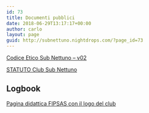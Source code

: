 ```yaml
---
id: 73
title: Documenti pubblici
date: 2018-06-29T13:17:17+00:00
author: carlo
layout: page
guid: http://subnettuno.nightdrops.com/?page_id=73
---
```

[Codice Etico Sub Nettuno &#8211; v02](http://subnettuno.nightdrops.com/wp-content/uploads/2018/06/Codice-Etico-Sub-Nettuno-v02.pdf)

[STATUTO Club Sub Nettuno](http://subnettuno.nightdrops.com/wp-content/uploads/2018/06/STATUTO-Club-Sub-Nettuno.pdf)

## Logbook

[Pagina didattica FIPSAS con il logo del club](http://subnettuno.nightdrops.com/wp-content/uploads/2018/06/Scheda-vuota-nettuno.pdf)